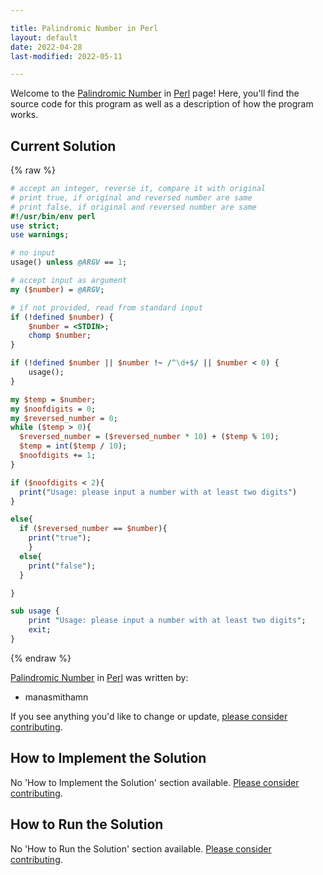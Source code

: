 ```yaml
---

title: Palindromic Number in Perl
layout: default
date: 2022-04-28
last-modified: 2022-05-11

---
```


Welcome to the [Palindromic Number](https://sampleprograms.io/projects/palindromic-number) in [Perl](https://sampleprograms.io/languages/perl) page! Here, you'll find the source code for this program as well as a description of how the program works.

## Current Solution

{% raw %}

```perl
# accept an integer, reverse it, compare it with original
# print true, if original and reversed number are same
# print false, if original and reversed number are same
#!/usr/bin/env perl
use strict;
use warnings;

# no input
usage() unless @ARGV == 1;

# accept input as argument
my ($number) = @ARGV;

# if not provided, read from standard input
if (!defined $number) {
	$number = <STDIN>;
	chomp $number;
}

if (!defined $number || $number !~ /^\d+$/ || $number < 0) {
	usage();
}

my $temp = $number;
my $noofdigits = 0;
my $reversed_number = 0;
while ($temp > 0){
  $reversed_number = ($reversed_number * 10) + ($temp % 10);
  $temp = int($temp / 10);
  $noofdigits += 1;
}

if ($noofdigits < 2){
  print("Usage: please input a number with at least two digits")
}

else{
  if ($reversed_number == $number){
    print("true");
    }
  else{
    print("false");
  }

}

sub usage {
	print "Usage: please input a number with at least two digits";
	exit;
}
```

{% endraw %}

[Palindromic Number](https://sampleprograms.io/projects/palindromic-number) in [Perl](https://sampleprograms.io/languages/perl) was written by:

- manasmithamn

If you see anything you'd like to change or update, [please consider contributing](https://github.com/TheRenegadeCoder/sample-programs).

## How to Implement the Solution

No 'How to Implement the Solution' section available. [Please consider contributing](https://github.com/TheRenegadeCoder/sample-programs-website).

## How to Run the Solution

No 'How to Run the Solution' section available. [Please consider contributing](https://github.com/TheRenegadeCoder/sample-programs-website).